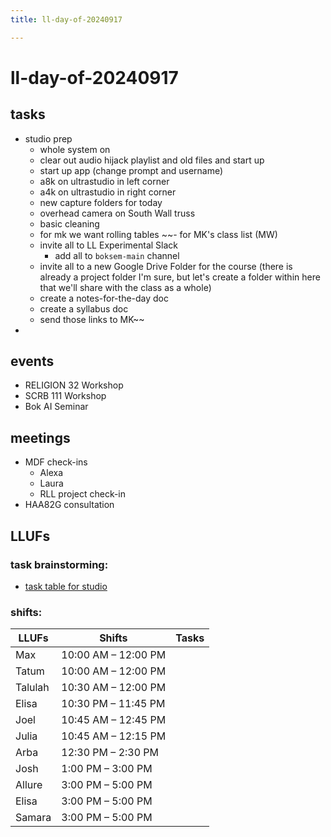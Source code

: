 ```yaml
---
title: ll-day-of-20240917

---
```


# ll-day-of-20240917

## tasks

- studio prep
    - whole system on
    - clear out audio hijack playlist and old files and start up
    - start up app (change prompt and username)
    - a8k on ultrastudio in left corner
    - a4k on ultrastudio in right corner
    - new capture folders for today
    - overhead camera on South Wall truss
    - basic cleaning
    - for mk we want rolling tables
~~- for MK's class list (MW)
    - invite all to LL Experimental Slack
        - add all to `boksem-main` channel
    - invite all to a new Google Drive Folder for the course (there is already a project folder I'm sure, but let's create a folder within here that we'll share with the class as a whole)
    - create a notes-for-the-day doc
    - create a syllabus doc
    - send those links to MK~~
- 




## events

* RELIGION 32 Workshop
* SCRB 111 Workshop
* Bok AI Seminar

## meetings

* MDF check-ins
    * Alexa 
    * Laura 
    * RLL project check-in 
* HAA82G consultation

## LLUFs

### task brainstorming: 

* [task table for studio](https://airtable.com/appN3NB28TdhG2S7x/tblHsMq7e2MwOiqsd/viwAYqLBckEODBII1?blocks=hide)

### shifts:

| LLUFs    | Shifts         | Tasks |
|----------|----------------|-------|
| Max      | 10:00 AM – 12:00 PM |       |
| Tatum    | 10:00 AM – 12:00 PM |       |
| Talulah  | 10:30 AM – 12:00 PM |       |
| Elisa    | 10:30 PM – 11:45 PM   |       |
| Joel     | 10:45 AM – 12:45 PM |       |
| Julia    | 10:45 AM – 12:15 PM |       |
| Arba     | 12:30 PM – 2:30 PM  |       |
| Josh     | 1:00 PM – 3:00 PM   |       |
| Allure   | 3:00 PM – 5:00 PM   |       |
| Elisa    | 3:00 PM – 5:00 PM   |       |
| Samara   | 3:00 PM – 5:00 PM   |       |

